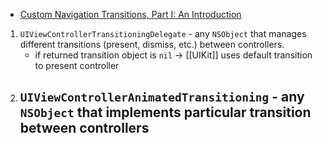 - [Custom Navigation Transitions, Part I: An Introduction](https://devsign.co/notes/navigation-transitions-1)

1.  `UIViewControllerTransitioningDelegate` - any `NSObject` that manages different transitions (present, dismiss, etc.) between controllers.
	- if returned transition object is  `nil` -> [[UIKit]] uses default transition to present controller
1. `UIViewControllerAnimatedTransitioning` - any `NSObject` that implements particular transition between controllers 
	- 